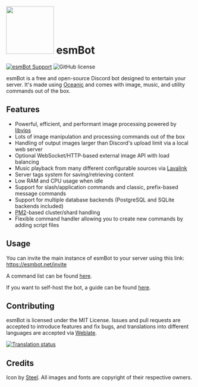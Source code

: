 # <img src="https://github.com/esmBot/esmBot/raw/master/docs/assets/esmbot.png" width="128"> esmBot

[![esmBot Support](https://discordapp.com/api/guilds/592399417676529688/embed.png)](https://discord.gg/esmbot) ![GitHub license](https://img.shields.io/github/license/esmBot/esmBot.svg)

esmBot is a free and open-source Discord bot designed to entertain your server. It's made using [Oceanic](https://oceanic.ws) and comes with image, music, and utility commands out of the box.

## Features

- Powerful, efficient, and performant image processing powered by [libvips](https://github.com/libvips/libvips)
- Lots of image manipulation and processing commands out of the box
- Handling of output images larger than Discord's upload limit via a local web server
- Optional WebSocket/HTTP-based external image API with load balancing
- Music playback from many different configurable sources via [Lavalink](https://github.com/lavalink-devs/Lavalink)
- Server tags system for saving/retrieving content
- Low RAM and CPU usage when idle
- Support for slash/application commands and classic, prefix-based message commands
- Support for multiple database backends (PostgreSQL and SQLite backends included)
- [PM2](https://pm2.keymetrics.io)-based cluster/shard handling
- Flexible command handler allowing you to create new commands by adding script files

## Usage

You can invite the main instance of esmBot to your server using this link: https://esmbot.net/invite

A command list can be found [here](https://esmbot.net/help.html).

If you want to self-host the bot, a guide can be found [here](https://docs.esmbot.net/setup).

## Contributing

esmBot is licensed under the MIT License. Issues and pull requests are accepted to introduce features and fix bugs, and translations into different languages are accepted via [Weblate](https://translate.codeberg.org/projects/esmbot/esmbot/).

<a href="https://translate.codeberg.org/engage/esmbot/">
<img src="https://translate.codeberg.org/widget/esmbot/esmbot/multi-auto.svg" alt="Translation status" />
</a>

## Credits

Icon by [Steel](https://twitter.com/MintBurrow).
All images and fonts are copyright of their respective owners.
